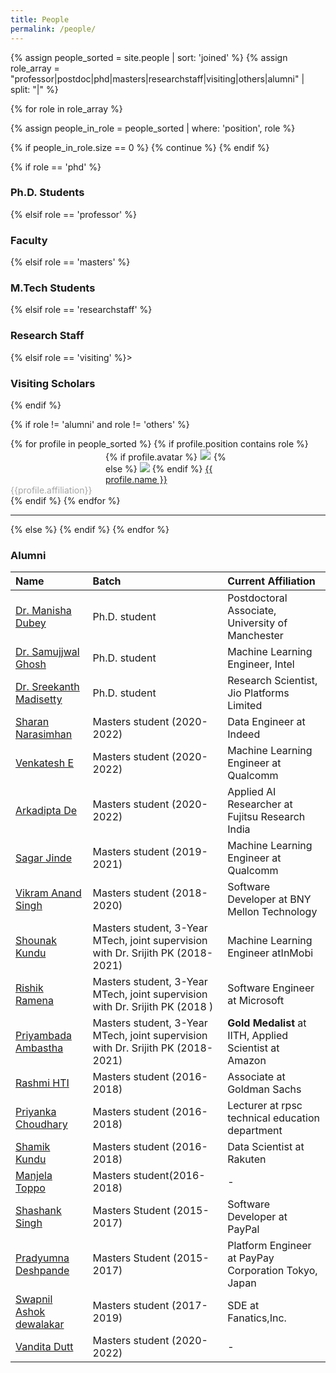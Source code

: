 ```yaml
---
title: People
permalink: /people/
---
```


{% assign people_sorted = site.people | sort: 'joined' %}
{% assign role_array = "professor|postdoc|phd|masters|researchstaff|visiting|others|alumni" | split: "|" %}

{% for role in role_array %}

{% assign people_in_role = people_sorted | where: 'position', role %}

<!-- Skip section if there's nobody -->
{% if people_in_role.size == 0 %}
  {% continue %}
{% endif %}

<div class="pos_header">
{% if role == 'phd' %}
<h3>Ph.D. Students</h3>
 {% elsif role == 'professor' %}
<h3>Faculty</h3>
 {% elsif role == 'masters' %}
<h3>M.Tech Students</h3>
 {% elsif role == 'researchstaff' %}
<h3>Research Staff</h3>
 {% elsif role == 'visiting' %}>
<h3>Visiting Scholars</h3>
{% endif %}
</div>

{% if role != 'alumni' and role != 'others' %}
<div class="content list people">
  {% for profile in people_sorted %}
    {% if profile.position contains role %}
      <div class="list-item-people">
        <div class="list-post-title">
        <div class="" style="width:200px; margin:0 auto;">
          {% if profile.avatar %}
            <a href="{{ site.baseurl }}{{ profile.url }}"><img class="profile-thumbnail" src="{{site.baseurl}}/images/people/{{profile.avatar}}" style="border: 1px solid #e6e6e6; align:center"></a>
          {% else %}
            <a href="{{ site.baseurl }}{{ profile.url }}"><img class="profile-thumbnail" src="http://evansheline.com/wp-content/uploads/2011/02/facebook-Storm-Trooper.jpg"></a>
          {% endif %}
         <a class="people" href="{{ site.baseurl }}{{ profile.url }}">{{ profile.name }}</a>
        </div>
        <span style="width: 150px; color: #a6a6a6;">{{profile.affiliation}}</span>
        </div>
      </div>    
    {% endif %}
  {% endfor %}
</div>
<hr>

{% else %}
{% endif %}
{% endfor %}

<h3>Alumni</h3>


| Name | Batch | Current Affiliation |
| :------------- |:-------------| :-----------|
| [Dr. Manisha Dubey](/people/manisha/index.html) | Ph.D. student | Postdoctoral Associate, University of Manchester |
| [Dr. Samujjwal Ghosh](/people/samujjwal/index.html) | Ph.D. student | Machine Learning Engineer, Intel |
| [Dr. Sreekanth Madisetty](/people/sreekanth_madishetty/index.html) | Ph.D. student | Research Scientist, Jio Platforms Limited |
| [Sharan Narasimhan](https://www.linkedin.com/in/sharan21/) | Masters student (2020-2022) | Data Engineer at Indeed|
| [Venkatesh E](https://www.linkedin.com/in/venkateshelangovan/) | Masters student (2020-2022) |  Machine Learning Engineer at Qualcomm
| [Arkadipta De](https://www.linkedin.com/in/arkadipta-de/) | Masters student (2020-2022) | Applied AI Researcher at Fujitsu Research India|
| [Sagar Jinde ](https://www.linkedin.com/in/sagarjinde/) | Masters student (2019-2021) | Machine Learning Engineer at Qualcomm|
| [Vikram Anand Singh ](https://www.linkedin.com/in/vikramanandsingh/) |Masters student (2018-2020) |Software Developer at BNY Mellon Technology|
| [Shounak Kundu](https://www.linkedin.com/in/shounak-kundu-53977817/) |Masters student, 3-Year MTech, joint supervision with Dr. Srijith PK (2018-2021) | Machine Learning Engineer atInMobi  |
| [Rishik Ramena ](https://www.linkedin.com/in/rishik-ramena-0a0b52b0/) | Masters student, 3-Year MTech, joint supervision with Dr. Srijith PK (2018 ) | Software Engineer at Microsoft |
| [Priyambada Ambastha](https://www.linkedin.com/in/priyambada-ambastha-133962119/) | Masters student, 3-Year MTech, joint supervision with Dr. Srijith PK (2018-2021) | <b>Gold Medalist</b> at IITH, Applied Scientist at Amazon  |
| [Rashmi HTI ](https://www.linkedin.com/in/rashmi-hti-3bb52039/) | Masters student (2016-2018) | Associate at Goldman Sachs |
| [Priyanka Choudhary](https://www.linkedin.com/in/priyanka-choudhary-9b0b46111/) | Masters student (2016-2018) | Lecturer at rpsc technical education department |
| [Shamik Kundu ](https://www.linkedin.com/in/shamikkundu/) | Masters student (2016-2018) |Data Scientist at Rakuten  |
| [Manjela Toppo ](https://www.linkedin.com/in/manjela-toppo-021342154/) | Masters student(2016-2018) | - |
| [Shashank Singh](https://www.linkedin.com/in/shashank-singh-a527bb112/) | Masters Student (2015-2017) |Software Developer at PayPal|
| [Pradyumna Deshpande ](https://www.linkedin.com/in/pradyumna-deshpande-72a51455/) | Masters Student (2015-2017) | Platform Engineer at PayPay Corporation Tokyo, Japan |
| [Swapnil Ashok dewalakar](https://www.linkedin.com/in/swapdewalkar/)| Masters student (2017-2019) | SDE at Fanatics,Inc. |
| [Vandita Dutt ](https://www.linkedin.com/in/vandita-dutt-840646141/) | Masters student (2020-2022) | -|



